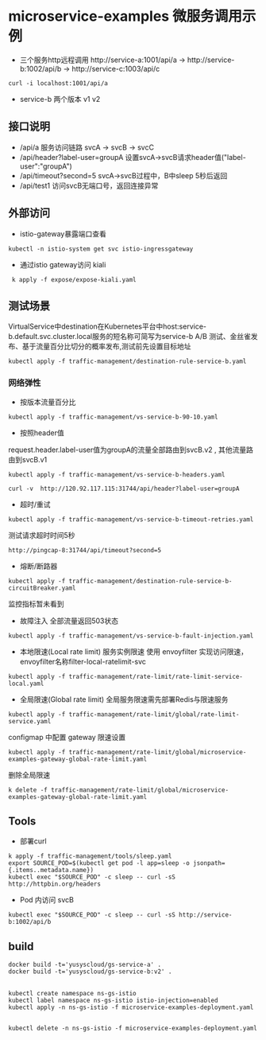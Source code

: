 # microservice-examples 微服务调用示例
- 三个服务http远程调用 http://service-a:1001/api/a -> http://service-b:1002/api/b -> http://service-c:1003/api/c
``` 
curl -i localhost:1001/api/a 
```

- service-b 两个版本 v1 v2

## 接口说明
- /api/a 服务访问链路 svcA -> svcB -> svcC
- /api/header?label-user=groupA 设置svcA->svcB请求header值("label-user":"groupA")
- /api/timeout?second=5 svcA->svcB过程中，B中sleep 5秒后返回
- /api/test1 访问svcB无端口号，返回连接异常

## 外部访问
- istio-gateway暴露端口查看
``` 
kubectl -n istio-system get svc istio-ingressgateway
```
- 通过istio gateway访问 kiali
``` 
 k apply -f expose/expose-kiali.yaml 
```

## 测试场景
VirtualService中destination在Kubernetes平台中host:service-b.default.svc.cluster.local服务的短名称可简写为service-b
 A/B 测试、金丝雀发布、基于流量百分比切分的概率发布,测试前先设置目标地址
``` 
kubectl apply -f traffic-management/destination-rule-service-b.yaml
```
### 网络弹性

- 按版本流量百分比
``` 
kubectl apply -f traffic-management/vs-service-b-90-10.yaml
```
- 按照header值 

request.header.label-user值为groupA的流量全部路由到svcB.v2 , 其他流量路由到svcB.v1
``` 
kubectl apply -f traffic-management/vs-service-b-headers.yaml   
```
``` 
curl -v  http://120.92.117.115:31744/api/header?label-user=groupA    
```
- 超时/重试
``` 
kubectl apply -f traffic-management/vs-service-b-timeout-retries.yaml
```
测试请求超时时间5秒
``` 
http://pingcap-8:31744/api/timeout?second=5
```
- 熔断/断路器
``` 
kubectl apply -f traffic-management/destination-rule-service-b-circuitBreaker.yaml 
```
监控指标暂未看到

- 故障注入
全部流量返回503状态
``` 
kubectl apply -f traffic-management/vs-service-b-fault-injection.yaml 
```
- 本地限速(Local rate limit)
服务实例限速 使用 envoyfilter 实现访问限速，envoyfilter名称filter-local-ratelimit-svc
``` 
kubectl apply -f traffic-management/rate-limit/rate-limit-service-local.yaml 
```
- 全局限速(Global rate limit)
全局服务限速需先部署Redis与限速服务
``` 
kubectl apply -f traffic-management/rate-limit/global/rate-limit-service.yaml 
```
configmap 中配置 gateway 限速设置
``` 
kubectl apply -f traffic-management/rate-limit/global/microservice-examples-gateway-global-rate-limit.yaml
```
删除全局限速
``` 
k delete -f traffic-management/rate-limit/global/microservice-examples-gateway-global-rate-limit.yaml
```

## Tools
- 部署curl
``` 
k apply -f traffic-management/tools/sleep.yaml 
export SOURCE_POD=$(kubectl get pod -l app=sleep -o jsonpath={.items..metadata.name})
kubectl exec "$SOURCE_POD" -c sleep -- curl -sS http://httpbin.org/headers
```
- Pod 内访问 svcB
``` 
kubectl exec "$SOURCE_POD" -c sleep -- curl -sS http://service-b:1002/api/b
```

## build
``` 
docker build -t='yusyscloud/gs-service-a' . 
docker build -t='yusyscloud/gs-service-b:v2' . 
```

## 

``` 
kubectl create namespace ns-gs-istio 
kubectl label namespace ns-gs-istio istio-injection=enabled
kubectl apply -n ns-gs-istio -f microservice-examples-deployment.yaml 


kubectl delete -n ns-gs-istio -f microservice-examples-deployment.yaml 
```